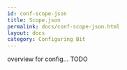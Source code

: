 ```yaml
---
id: conf-scope-json
title: Scope.json
permalink: docs/conf-scope-json.html
layout: docs
category: Configuring Bit
---
```


overview for config... TODO 
